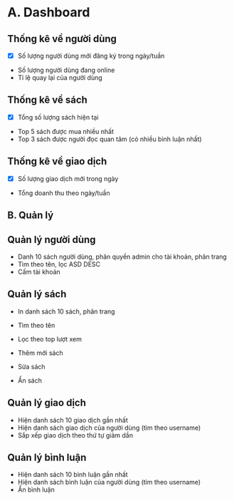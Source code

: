 # A. Dashboard

## Thống kê về người dùng

- [x] Số lượng người dùng mới đăng ký trong ngày/tuần
- Số lượng người dùng đang online
- Tỉ lệ quay lại của người dùng

## Thống kê về sách

- [x] Tổng số lượng sách hiện tại
- Top 5 sách được mua nhiều nhất
- Top 3 sách được người đọc quan tâm (có nhiều bình luận nhất)

## Thống kê về giao dịch

- [x] Số lượng giao dịch mới trong ngày
- Tổng doanh thu theo ngày/tuần

## B. Quản lý

## Quản lý người dùng

- Danh 10 sách người dùng, phân quyền admin cho tài khoản, phân trang
- Tìm theo tên, lọc ASD DESC
- Cấm tài khoản

## Quản lý sách

- In danh sách 10 sách, phân trang
- Tìm theo tên
- Lọc theo top lượt xem

- Thêm mới sách
- Sửa sách
- Ẩn sách

## Quản lý giao dịch

- Hiện danh sách 10 giao dịch gần nhất
- Hiện danh sách giao dịch của người dùng (tìm theo username)
- Sắp xếp giao dịch theo thứ tự giảm dần

## Quản lý bình luận

- Hiện danh sách 10 bình luận gần nhất
- Hiện danh sách bình luận của người dùng (tìm theo username)
- Ẩn bình luận
